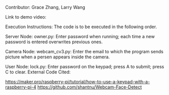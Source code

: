 Contributor: Grace Zhang, Larry Wang

Link to demo video:

Execution Instructions: The code is to be executed in the following order.

Server Node:
owner.py: Enter password when running; each time a new password is entered overwrites previous ones.

Camera Node:
webcam_cv3.py: Enter the email to which the program sends picture when a persen appears inside the camera.

User Node:
lock.py: Enter password on the keypad; press A to submit; press C to clear.
External Code Cited:

https://maker.pro/raspberry-pi/tutorial/how-to-use-a-keypad-with-a-raspberry-pi-4
https://github.com/shantnu/Webcam-Face-Detect